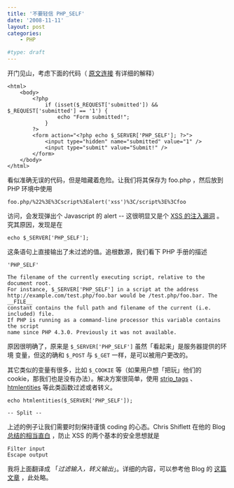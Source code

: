 ```yaml
---
title: '不要轻信 PHP_SELF'
date: '2008-11-11'
layout: post
categories:
    - PHP

#type: draft
---
```


开门见山，考虑下面的代码（ [原文连接](http://seancoates.com/xss-woes) 有详细的解释）

```
<html>
    <body>
        <?php
            if (isset($_REQUEST['submitted']) && $_REQUEST['submitted'] == '1') {
                echo "Form submitted!";
            }
        ?>
        <form action="<?php echo $_SERVER['PHP_SELF']; ?>">
            <input type="hidden" name="submitted" value="1" />
            <input type="submit" value="Submit!" />
        </form>
    </body>
</html>
```

看似准确无误的代码，但是暗藏着危险。让我们将其保存为 foo.php ，然后放到 PHP 环境中使用

    foo.php/%22%3E%3Cscript%3Ealert('xss')%3C/script%3E%3Cfoo

访问，会发现弹出个 Javascript 的 alert -- 这很明显又是个  [XSS 的注入漏洞]({{site.urls}}/posts/2491/) 。究其原因，发现是在

    echo $_SERVER['PHP_SELF'];

这条语句上直接输出了未过滤的值。追根数源，我们看下 PHP 手册的描述

```
'PHP_SELF'

The filename of the currently executing script, relative to the document root. 
For instance, $_SERVER['PHP_SELF'] in a script at the address 
http://example.com/test.php/foo.bar would be /test.php/foo.bar. The __FILE__ 
constant contains the full path and filename of the current (i.e. included) file.
If PHP is running as a command-line processor this variable contains the script 
name since PHP 4.3.0. Previously it was not available. 
```

原因很明确了，原来是 ```$_SERVER['PHP_SELF']``` 虽然「看起来」是服务器提供的环境
变量，但这的确和 ```$_POST``` 与 ```$_GET``` 一样，是可以被用户更改的。

其它类似的变量有很多，比如 ```$_COOKIE``` 等（如果用户想「把玩」他们的 cookie，那我们也是没有办法）。解决方案很简单，使用  [strip_tags](http://cn2.php.net/strip_tags) 、 [htmlentities](http://cn2.php.net/htmlentities)  等此类函数过滤或者转义。

    echo htmlentities($_SERVER['PHP_SELF']); 

`-- Split --`

上述的例子让我们需要时刻保持谨慎 coding 的心态。Chris Shiflett 在他的 Blog  [总结的相当直白](http://shiflett.org/blog/2005/feb/my-top-two-php-security-practices) ，防止 XSS 的两个基本的安全思想就是

```
Filter input
Escape output
```

我将上面翻译成 「_过滤输入，转义输出_」。详细的内容，可以参考他 Blog 的 [这篇文章](http://shiflett.org/blog/2005/feb/more-on-filtering-input-and-escaping-output) ，此处略。
